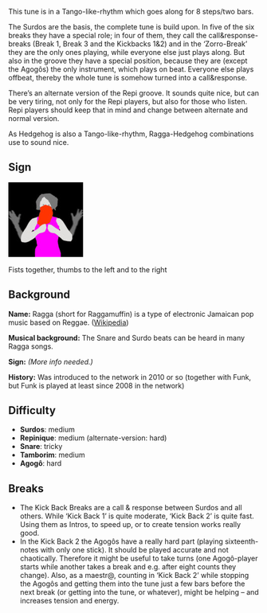 This tune is in a Tango-like-rhythm which goes along for 8 steps/two bars.

The Surdos are the basis, the complete tune is build upon. In five of the six breaks they have a special role; in four
of them, they call the call&response-breaks (Break 1, Break 3 and the Kickbacks 1&2) and in the ‘Zorro-Break’ they are
the only ones playing, while everyone else just plays along. But also in the groove they have a special position, because
they are (except the Agogôs) the only instrument, which plays on beat. Everyone else plays offbeat, thereby the whole
tune is somehow turned into a call&response.

There’s an alternate version of the Repi groove. It sounds quite nice, but can be very tiring, not only for the
Repi players, but also for those who listen. Repi players should keep that in mind and change between alternate and
normal version.

As Hedgehog is also a Tango-like-rhythm, Ragga-Hedgehog combinations use to sound nice.

## Sign

![Fists together, thumbs to the left and to the right](/assets/images/signes/novabalanca_tune.jpg "Ragga Tune Sign")

Fists together, thumbs to the left and to the right

## Background

**Name:** Ragga (short for Raggamuffin) is a type of electronic Jamaican pop music based on Reggae. ([Wikipedia](https://en.wikipedia.org/wiki/Ragga))

**Musical background:** The Snare and Surdo beats can be heard in many Ragga songs.

**Sign:** *(More info needed.)*

**History:** Was introduced to the network in 2010 or so (together with Funk, but Funk is played at least since 2008 in the network)

## Difficulty

* **Surdos**: medium
* **Repinique**: medium (alternate-version: hard)
* **Snare**: tricky
* **Tamborim**: medium
* **Agogô**: hard

## Breaks

* The Kick Back Breaks are a call & response between Surdos and all others. While ‘Kick Back 1’ is quite moderate,
  ‘Kick Back 2’ is quite fast. Using them as Intros, to speed up, or to create tension works really good.
* In the Kick Back 2 the Agogôs have a really hard part (playing sixteenth-notes with only one stick). It should be
  played accurate and not chaotically. Therefore it might be useful to take turns (one Agogô-player starts while another
  takes a break and e.g. after eight counts they change). Also, as a maestr@, counting in ‘Kick Back 2’ while stopping
  the Agogôs and getting them into the tune just a few bars before the next break (or getting into the tune, or
  whatever), might be helping – and increases tension and energy.